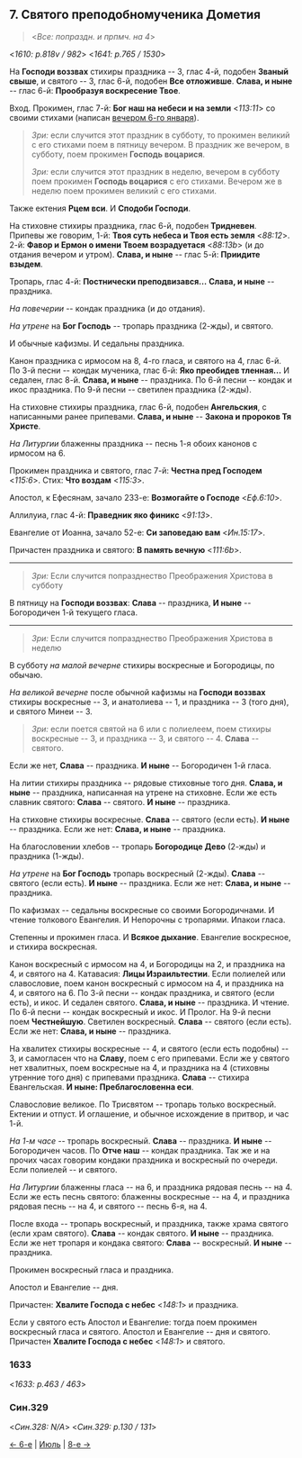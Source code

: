 ## 7. Святого преподобномученика Дометия

> <*Все: попраздн. и прпмч. на 4*>

<*1610: p.818v / 982*>
<*1641: p.765 / 1530*>

На **Господи воззвах** стихиры праздника -- 3, глас 4-й, подобен **Званый свыше**,
и святого -- 3, глас 6-й, подобен **Все отложивше**.
**Слава, и ныне** -- глас 6-й: **Прообразуя воскресение Твое**.

Вход. Прокимен, глас 7-й: **Бог наш на небеси и на земли** <*113:11*> 
со своими стихами (написан [вечером 6-го января](../01_january/01_07_SAB.ru.md)).

> *Зри:* если случится этот праздник в субботу, то прокимен великий с его стихами 
> поем в пятницу вечером. В праздник же вечером, в субботу, 
> поем прокимен **Господь воцарися**. 
>  
> *Зри:* если случится этот праздник в неделю, вечером в субботу поем прокимен 
> **Господь воцарися** с его стихами. Вечером же в неделю поем прокимен великий 
> с его стихами.

Также ектения **Рцем вси**. И **Сподоби Господи**. 

На стиховне стихиры праздника, глас 6-й, подобен **Тридневен**.
Припевы же говорим, 1-й: **Твоя суть небеса и Твоя есть земля** <*88:12*>.
2-й: **Фавор и Ермон о имени Твоем возрадуетася** <*88:13b*> (и до отдания вечером и утром).
**Слава, и ныне** -- глас 5-й: **Приидите взыдем**.

Тропарь, глас 4-й: **Постнически преподвизався...** 
**Слава, и ныне** -- праздника.

*На повечерии* -- кондак праздника (и до отдания).

*На утрене* на **Бог Господь** -- тропарь праздника (2-жды), и святого.

И обычные кафизмы. И седальны праздника. 

Канон праздника с ирмосом на 8, 4-го гласа, и святого на 4, глас 6-й. 
По 3-й песни -- кондак мученика, глас 6-й: **Яко преобидев тленная...** 
И седален, глас 8-й. **Слава, и ныне** -- праздника. 
По 6-й песни -- кондак и икос праздника. 
По 9-й песни -- светилен праздника (2-жды). 

На стиховне стихиры праздника, глас 6-й, подобен **Ангельския**, с написанными ранее припевами.
**Слава, и ныне** -- **Закона и пророков Тя Христе**.

*На Литургии* блаженны праздника -- песнь 1-я обоих канонов с ирмосом на 6.

Прокимен праздника и святого, глас 7-й: **Честна пред Господем** <*115:6*>. 
Стих: **Что воздам** <*115:3*>.  

Апостол, к Ефесянам, зачало 233-е: **Возмогайте о Господе** <*Еф.6:10*>. 

Аллилуиа, глас 4-й: **Праведник яко финикс** <*91:13*>.

Евангелие от Иоанна, зачало 52-е: **Си заповедаю вам** <*Ин.15:17*>.

Причастен праздника и святого: **В память вечную** <*111:6b*>.

---

> *Зри:* Если случится попразднество Преображения Христова в субботу

В пятницу на **Господи воззвах**: **Слава** -- праздника, 
**И ныне** -- Богородичен 1-й текущего гласа.

---

> *Зри:* Если случится попразднество Преображения Христова в неделю

В субботу *на малой вечерне* стихиры воскресные и Богородицы, по обычаю. 

*На великой вечерне* после обычной кафизмы на **Господи воззвах** стихиры 
воскресные -- 3, и анатолиева -- 1, и праздника -- 3 (того дня), и святого Минеи -- 3. 

> *Зри:* если поется святой на 6 или с полиелеем, поем стихиры воскресные -- 3, 
> и праздника -- 3, и святого -- 4. **Слава** -- святого.

Если же нет, **Слава** -- праздника. **И ныне** -- Богородичен 1-й гласа.

На литии стихиры праздника -- рядовые стиховные того дня. 
**Слава, и ныне** -- праздника, написанная на утрене на стиховне.
Если же есть славник святого: **Слава** -- святого. **И ныне** -- праздника.

На стиховне стихиры воскресные. **Слава** -- святого (если есть). **И ныне** -- праздника.
Если же нет: **Слава, и ныне** -- праздника.

На благословении хлебов -- тропарь **Богородице Дево** (2-жды) и праздника (1-жды). 

*На утрене* на **Бог Господь** тропарь воскресный (2-жды). **Слава** -- святого (если есть). 
**И ныне** -- праздника. Если же нет: **Слава, и ныне** -- праздника. 

По кафизмах -- седальны воскресные со своими Богородичнами. И чтение толкового Евангелия. 
И Непорочны с тропарями. Ипакои гласа. 

Степенны и прокимен гласа. И **Всякое дыхание**. Евангелие воскресное, 
и стихира воскресная.

Канон воскресный с ирмосом на 4, и Богородицы на 2, и праздника на 4, и святого на 4. 
Катавасия: **Лицы Израильтестии**. 
Если полиелей или славословие, поем канон воскресный с ирмосом на 4, и праздника на 4, 
и святого на 6.
По 3-й песни -- кондак праздника, и святого (если есть), и икос. 
И седален святого. **Слава, и ныне** -- праздника. И чтение. 
По 6-й песни -- кондак воскресный и икос. И Пролог. 
На 9-й песни поем **Честнейшую**. 
Светилен воскресный. **Слава** -- святого (если есть). 
Если же нет: **Слава, и ныне** -- праздника.

На хвалитех стихиры воскресные -- 4, и святого (если есть подобны) -- 3, 
и самогласен что на **Славу**, поем с его припевами. Если же у святого нет хвалитных, 
поем воскресные на 4, и праздника на 4 (стиховны утренние того дня) с припевами 
праздника. **Слава** -- стихира Евангельская. **И ныне: Преблагословенна еси**. 

Славословие великое. По Трисвятом -- тропарь только воскресный. 
Ектении и отпуст. И оглашение, и обычное исхождение в притвор, и час 1-й. 

*На 1-м часе* -- тропарь воскресный. **Слава** -- праздника. **И ныне** -- Богородичен часов.
По **Отче наш** -- кондак праздника. Так же и на прочих часах говорим кондаки 
праздника и воскресный по очереди. Если полиелей -- и святого. 

*На Литургии* блаженны гласа -- на 6, и праздника рядовая песнь -- на 4. 
Если же есть песнь святого: блаженны воскресные -- на 4, и праздника рядовая песнь -- на 4, 
и святого -- песнь 6-я, на 4.

После входа -- тропарь воскресный, и праздника, также храма святого (если храм святого). 
**Слава** -- кондак святого. **И ныне** -- праздника. 
Если же нет тропаря и кондака святого: **Слава** -- воскресный. **И ныне** -- праздника.

Прокимен воскресный гласа и праздника.

Апостол и Евангелие -- дня.

Причастен: **Хвалите Господа с небес** <*148:1*> и праздника.

Если у святого есть Апостол и Евангелие: тогда поем прокимен воскресный гласа и святого. 
Апостол и Евангелие -- дня и святого. Причастен **Хвалите Господа с небес** <*148:1*> 
и святого.

### 1633

<*1633: p.463 / 463*>


### Син.329

<*Син.328: N/A*>
<*Син.329: p.130 / 131*>

[← 6-е](08_06_SAB.ru.md) | [Июль](README.md#7-й) | [8-е →](08_08_SAB.ru.md)
